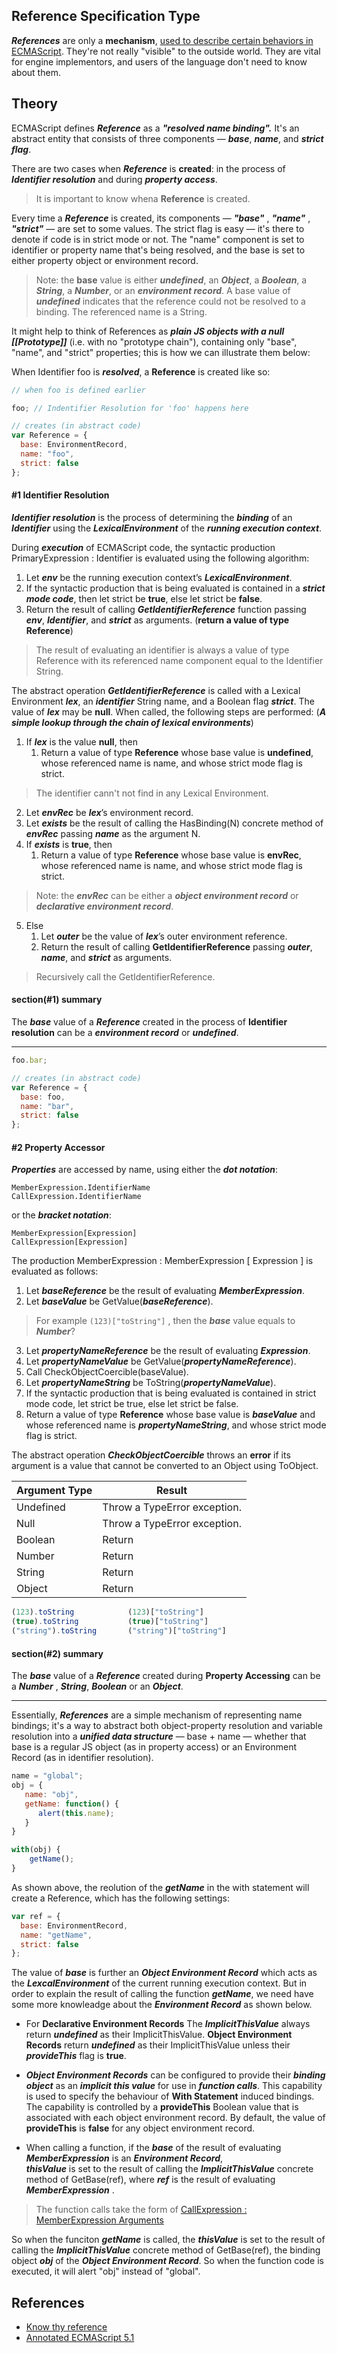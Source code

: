 ## Reference Specification Type

***References*** are only a **mechanism**, [used to describe certain behaviors in ECMAScript](https://es5.github.io/#x8.7).
They're not really "visible" to the outside world. They are vital for engine implementors, and users of the language don't need to know about them.

## Theory

ECMAScript defines ***Reference*** as a ***"resolved name binding".*** It's an abstract entity that consists of three components
— ***base***, ***name***, and ***strict flag***. 

There are two cases when ***Reference*** is **created**: in the process of ***Identifier resolution*** and during ***property access***.
> It is important to know whena **Reference** is created.

Every time a ***Reference*** is created, its components — ***"base"*** , ***"name"*** , ***"strict"*** — are set to some values. 
The strict flag is easy — it's there to denote if code is in strict mode or not. The "name" component is set to identifier or 
property name that's being resolved, and the base is set to either property object or environment record.
> Note: the **base** value is either ***undefined***, an ***Object***, a ***Boolean***, a ***String***, a ***Number***, or 
an ***environment record***.  A base value of ***undefined*** indicates that the reference could not be resolved to a binding. 
The referenced name is a String. 

It might help to think of References as ***plain JS objects with a null [[Prototype]]*** (i.e. with no "prototype chain"), 
containing only "base", "name", and "strict" properties; this is how we can illustrate them below:

When Identifier foo is ***resolved***, a **Reference** is created like so:
```javascript
// when foo is defined earlier

foo; // Indentifier Resolution for 'foo' happens here

// creates (in abstract code)
var Reference = {
  base: EnvironmentRecord,
  name: "foo",
  strict: false
};
```

#### #1 Identifier Resolution

***Identifier resolution*** is the process of determining the ***binding*** of an ***Identifier*** using the ***LexicalEnvironment*** 
of the ***running execution context***. 

During ***execution*** of ECMAScript code, the syntactic production PrimaryExpression : Identifier is evaluated using the following algorithm:
1. Let ***env*** be the running execution context’s ***LexicalEnvironment***.
2. If the syntactic production that is being evaluated is contained in a ***strict mode code***, then let strict be **true**, else let strict be **false**.
3. Return the result of calling ***GetIdentifierReference*** function passing ***env***, ***Identifier***, and ***strict*** as arguments. 
(**return a value of type Reference**)

> The result of evaluating an identifier is always a value of type Reference with its referenced name component equal to the Identifier String.

The abstract operation ***GetIdentifierReference*** is called with a Lexical Environment ***lex***, an ***identifier*** String
name, and a Boolean flag ***strict***. The value of ***lex*** may be **null**. When called, the following steps are performed:
(***A simple lookup through the chain of lexical environments***)

1. If ***lex*** is the value **null**, then
    1. Return a value of type **Reference** whose base value is **undefined**, whose referenced name is name, and whose strict
  mode flag is strict.
> The identifier cann't not find in any Lexical Environment.

2. Let ***envRec*** be ***lex***’s environment record.
3. Let ***exists*** be the result of calling the HasBinding(N) concrete method of ***envRec*** passing ***name*** as the argument N.
4. If ***exists*** is **true**, then
    1. Return a value of type **Reference** whose base value is **envRec**, whose referenced name is name, and whose strict mode flag is strict.
> Note: the ***envRec*** can be either a ***object environment record*** or ***declarative environment record***.

5. Else
   1. Let ***outer*** be the value of ***lex***’s outer environment reference.
   1. Return the result of calling **GetIdentifierReference** passing ***outer***, ***name***, and ***strict*** as arguments.
 > Recursively call the GetIdentifierReference.

#### section(#1) summary 
The ***base*** value of a ***Reference*** created in the process of  **Identifier resolution** can be a ***environment record*** or ***undefined***.

----------------

```javascript
foo.bar;

// creates (in abstract code)
var Reference = {
  base: foo,
  name: "bar",
  strict: false
};
```

####  #2 Property Accessor

***Properties*** are accessed by name, using either the ***dot notation***:
```
MemberExpression.IdentifierName
CallExpression.IdentifierName
```
or the ***bracket notation***:
```
MemberExpression[Expression] 
CallExpression[Expression]
```

The production MemberExpression : MemberExpression [ Expression ] is evaluated as follows:

1. Let ***baseReference*** be the result of evaluating ***MemberExpression***.
2. Let ***baseValue*** be GetValue(***baseReference***).
> For  example `(123)["toString"]` , then the ***base*** value equals to ***Number***?

3. Let ***propertyNameReference*** be the result of evaluating ***Expression***.
4. Let ***propertyNameValue*** be GetValue(***propertyNameReference***).
5. Call CheckObjectCoercible(baseValue). 
6. Let ***propertyNameString*** be ToString(***propertyNameValue***).
7. If the syntactic production that is being evaluated is contained in strict mode code, let strict be true, else let strict be false.
8. Return a value of type **Reference** whose base value is ***baseValue*** and whose referenced name is ***propertyNameString***, 
and whose strict mode flag is strict.


The abstract operation ***CheckObjectCoercible*** throws an **error** if its argument is a value that cannot be converted to an
Object using ToObject. 

Argument Type | Result
----  |  ---
Undefined | Throw a TypeError exception.
Null | Throw a TypeError exception.
Boolean | Return 
Number | Return 
String | Return 
Object | Return 

```javascript
(123).toString            (123)["toString"]
(true).toString           (true)["toString"]
("string").toString       ("string")["toString"]
```

#### section(#2) summary 
The ***base*** value of a ***Reference*** created during **Property Accessing** can be a ***Number*** , ***String***, ***Boolean*** 
or an ***Object***.

----------------

Essentially, ***References*** are a simple mechanism of representing name bindings; it's a way to abstract both object-property
resolution and variable resolution into a ***unified data structure*** — base + name — whether that base is a regular JS object
(as in property access) or an Environment Record (as in identifier resolution).


```javascript
name = "global";
obj = {
   name: "obj",
   getName: function() {
      alert(this.name);
   }
}

with(obj) {
    getName();
}
```

As shown above, the reolution of the ***getName*** in the with statement will create a Reference, which has the following settings:
```javascript
var ref = {
  base: EnvironmentRecord,
  name: "getName",
  strict: false
};

```
The value of ***base***  is further an ***Object Environment Record*** which acts as the ***LexcalEnvironment*** of the current 
running execution context. But in order to explain the result of calling the function ***getName***, we need have some more knowleadge
about the ***Environment Record*** as shown below. 

- For **Declarative Environment Records**  The ***ImplicitThisValue***  always return ***undefined*** as their ImplicitThisValue. 
**Object Environment Records** return ***undefined*** as their ImplicitThisValue unless their ***provideThis*** flag is **true**.  

- ***Object Environment Records*** can be configured to provide their ***binding object*** as an ***implicit this value*** for
use in ***function calls***. This capability is used to specify the behaviour of **With Statement** induced bindings. The capability 
is controlled by a **provideThis** Boolean value that is associated with each object environment record. By default, the value of 
**provideThis** is **false** for any object environment record.

- When calling a function, if the ***base*** of the result of evaluating ***MemberExpression*** is an ***Environment Record***,  
***thisValue*** is set to the result of calling the ***ImplicitThisValue*** concrete method of GetBase(ref), where ***ref*** is
the result of evaluating ***MemberExpression*** .
> The function calls take the form of [CallExpression : MemberExpression Arguments](https://es5.github.io/#x11.2.3)

So when the funciton ***getName*** is called, the ***thisValue*** is set to  the result of calling the ***ImplicitThisValue*** 
concrete method of GetBase(ref), the binding object ***obj*** of the ***Object Environment Record***.  So when the function code
is executed, it will alert "obj" instead of "global".

## References
- [Know thy reference](http://perfectionkills.com/know-thy-reference/)
- [Annotated ECMAScript 5.1](https://es5.github.io/)
